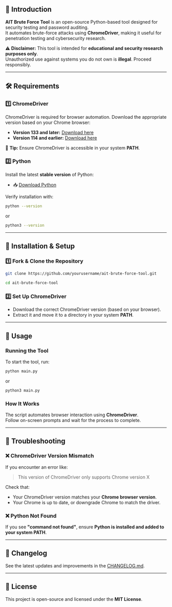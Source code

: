 ## 📌 Introduction

**AIT Brute Force Tool** is an open-source Python-based tool designed for security testing and password auditing.  
It automates brute-force attacks using **ChromeDriver**, making it useful for penetration testing and cybersecurity research.  

⚠️ **Disclaimer:** This tool is intended for **educational and security research purposes only**.  
Unauthorized use against systems you do not own is **illegal**. Proceed responsibly.  

---

## 🛠️ Requirements

### 1️⃣ ChromeDriver  
ChromeDriver is required for browser automation. Download the appropriate version based on your Chrome browser:  

- **Version 133 and later:** [Download here](https://googlechromelabs.github.io/chrome-for-testing/)  
- **Version 114 and earlier:** [Download here](https://sites.google.com/chromium.org/driver/downloads)  

📌 **Tip:** Ensure ChromeDriver is accessible in your system **PATH**.  

### 2️⃣ Python  
Install the latest **stable version** of Python:  

- 📥 [Download Python](https://www.python.org/downloads/)  

Verify installation with:

```sh
python --version
```
or

```sh
python3 --version
```

---

## 🚀 Installation & Setup

### 1️⃣ Fork & Clone the Repository

```sh
git clone https://github.com/yourusername/ait-brute-force-tool.git
```

```sh
cd ait-brute-force-tool
```

### 2️⃣ Set Up ChromeDriver  

- Download the correct ChromeDriver version (based on your browser).  
- Extract it and move it to a directory in your system **PATH**.  

---

## 📌 Usage

### Running the Tool  

To start the tool, run:

```sh
python main.py
```
or

```sh
python3 main.py
```


### How It Works  
The script automates browser interaction using **ChromeDriver**.  
Follow on-screen prompts and wait for the process to complete.  

---

## 🔧 Troubleshooting  

### ❌ ChromeDriver Version Mismatch  
If you encounter an error like:  

> This version of ChromeDriver only supports Chrome version X  

Check that:  
- Your ChromeDriver version matches your **Chrome browser version**.  
- Your Chrome is up to date, or downgrade Chrome to match the driver.  

### ❌ Python Not Found  
If you see **"command not found"**, ensure **Python is installed and added to your system PATH**.  

---

## 📢 Changelog

See the latest updates and improvements in the [CHANGELOG.md](CHANGELOG.md).

---

## 📜 License 

This project is open-source and licensed under the **MIT License**.
